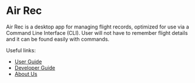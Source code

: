 # Air Rec

Air Rec is a desktop app for managing flight records, optimized for use via a Command Line 
Interface (CLI). User will not have to remember flight details and it can be found easily with 
commands.


Useful links:
* [User Guide](UserGuide.md)
* [Developer Guide](DeveloperGuide.md)
* [About Us](AboutUs.md)
